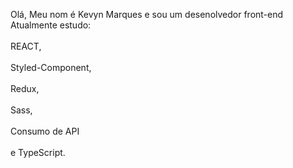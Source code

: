 Olá, 
Meu nom é Kevyn Marques e sou um desenolvedor front-end 
Atualmente estudo:
<br><br/> 
 REACT,
<br><br/> 
 Styled-Component,
 <br><br/>
 Redux, 
<br><br/>
Sass, 
<br><br/>
Consumo de API
<br><br/>
e TypeScript. 
        
 
